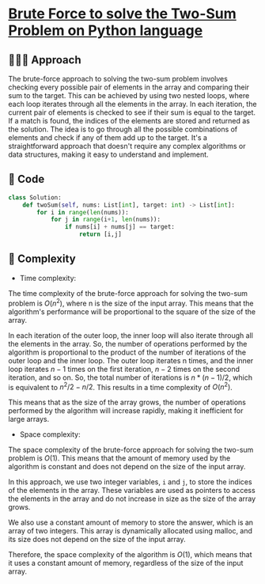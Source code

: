 # [Brute Force to solve the Two-Sum Problem on Python language](https://leetcode.com/problems/two-sum/solutions/3576423/brute-force-to-solve-the-two-sum-problem-on-python-language/)

## 🧑🏻‍💻 Approach
<!-- Describe your approach to solving the problem. -->
The brute-force approach to solving the two-sum problem involves checking every possible pair of elements in the array and comparing their sum to the target. This can be achieved by using two nested loops, where each loop iterates through all the elements in the array. In each iteration, the current pair of elements is checked to see if their sum is equal to the target. If a match is found, the indices of the elements are stored and returned as the solution. The idea is to go through all the possible combinations of elements and check if any of them add up to the target. It's a straightforward approach that doesn't require any complex algorithms or data structures, making it easy to understand and implement.

## 🔐 Code

``` python
class Solution:
    def twoSum(self, nums: List[int], target: int) -> List[int]:
        for i in range(len(nums)):
            for j in range(i+1, len(nums)):
                if nums[i] + nums[j] == target:
                    return [i,j]
```

## 🧩 Complexity

- Time complexity:
<!-- Add your time complexity here, e.g. $O(n)$ -->
The time complexity of the brute-force approach for solving the two-sum problem is $O(n^2)$, where n is the size of the input array. This means that the algorithm's performance will be proportional to the square of the size of the array.

In each iteration of the outer loop, the inner loop will also iterate through all the elements in the array. So, the number of operations performed by the algorithm is proportional to the product of the number of iterations of the outer loop and the inner loop. The outer loop iterates n times, and the inner loop iterates $n-1$ times on the first iteration, $n-2$ times on the second iteration, and so on. So, the total number of iterations is $n * (n-1) / 2$, which is equivalent to $n^2/2 - n/2$. This results in a time complexity of $O(n^2)$.

This means that as the size of the array grows, the number of operations performed by the algorithm will increase rapidly, making it inefficient for large arrays.

- Space complexity:
<!-- Add your space complexity here, e.g. $O(n)$ -->
The space complexity of the brute-force approach for solving the two-sum problem is $O(1)$. This means that the amount of memory used by the algorithm is constant and does not depend on the size of the input array.

In this approach, we use two integer variables, `i` and `j`, to store the indices of the elements in the array. These variables are used as pointers to access the elements in the array and do not increase in size as the size of the array grows.

We also use a constant amount of memory to store the answer, which is an array of two integers. This array is dynamically allocated using malloc, and its size does not depend on the size of the input array.

Therefore, the space complexity of the algorithm is $O(1)$, which means that it uses a constant amount of memory, regardless of the size of the input array.
